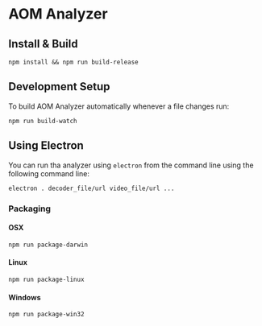 # AOM Analyzer

## Install & Build

```
npm install && npm run build-release
```

## Development Setup

To build AOM Analyzer automatically whenever a file changes run:

```
npm run build-watch
```

## Using Electron

You can run tha analyzer using `electron` from the command line using the following command line:

```
electron . decoder_file/url video_file/url ...
```

### Packaging

#### OSX

```
npm run package-darwin
```

#### Linux

```
npm run package-linux
```

#### Windows

```
npm run package-win32
```